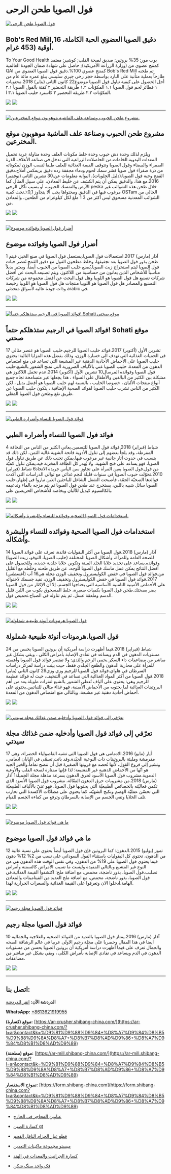 # فول الصويا طحن الرحى

<a href="https://swt.shibang-china.com/?l=ar&img&k=%D9%81%D9%88%D9%84+%D8%A7%D9%84%D8%B5%D9%88%D9%8A%D8%A7+%D8%B7%D8%AD%D9%86+%D8%A7%D9%84%D8%B1%D8%AD%D9%89" target="_blank">![فول الصويا طحن الرحى](http://static.shibang-china.com/all-800x300/92.jpg)</a>

## Bob&#39;s Red Mill,دقيق الصويا العضوي الحبة الكاملة، 16 أوقية (453 غرام.
To Your Good Health.بوب مور; 35% بروتين; صديق لصحة القلب; كوشير; معتمد كمنتج عضوي من (وزارة الزراعة الأمريكية); حاصل على شهادة ضمان الجودة العالمية QAI كمنتج عضوي 100%.دقيق فول الصويا العضوي من Bob&#39;s Red Mill تم طحنه طازجاً بعملية متأنية على البارد بواسطة حجر رحى جيري سليسي يبلغ عمره مائة عام من أجل الحصول على.كيفية تناول فول الصويا موضوع22 كانون الثاني (يناير) 2018.محتويات ١ فطائر لحم فول الصويا ١.١ المكوّنات ١.٢ طريقة التحضير ٢ كفتة بالفول الصويا ٢.١ المكوّنات ٢.٢ طريقة التحضير ٣ كاسترد حليب الصويا ٣.١ ا.


<a href="https://whatsapp.shibangsoft.com/WhatsApp.php" target="_blank" title="WhatsApp">![](http://static.shibang-china.com/icon/whatsapp.png)</a> <a href="https://swt.shibang-china.com/?l=ar&icon&k=%D9%81%D9%88%D9%84+%D8%A7%D9%84%D8%B5%D9%88%D9%8A%D8%A7+%D8%B7%D8%AD%D9%86+%D8%A7%D9%84%D8%B1%D8%AD%D9%89" target="_blank">![](http://static.shibang-china.com/icon/chat-ar.png)</a>

---

<a href="https://swt.shibang-china.com/?l=ar&img&k=%D9%81%D9%88%D9%84+%D8%A7%D9%84%D8%B5%D9%88%D9%8A%D8%A7+%D8%B7%D8%AD%D9%86+%D8%A7%D9%84%D8%B1%D8%AD%D9%89" target="_blank">![مشروع طحن الحبوب وصناعة علف الماشية موهوبون موقع المخترعين.](http://static.shibang-china.com/all-800x300/178.jpg)</a>

## مشروع طحن الحبوب وصناعة علف الماشية موهوبون موقع المخترعين.
ويلزم لذلك وحدة دش حبوب وحدة خلط مكونات العلف وحدة مناولة عربة تحميل المعدات اليدوية.الخامات.من الحاصلات الزراعية التى تدخل فى صناعة الأعلاف الذرة الصفراء والبيضاء وفول الصويا وتتوقف القيمة الغذائية للعلف طبقا لنسب الوزن لمكوناته من ذرة صفراء فول صويا قشر سمك لحوم ودماء مجففة رده دقيق بريمكس أملاح.دقيق القمح.وجبة فول الصويا.(دليل الحلويات). البوابة معلومات عن.30 تشرين الثاني (نوفمبر) 2016.مع هذا، والدقيق يمكن أن يتم الكشف عن خليط المعادن، على سبيل المثال كما الأرض والتمسك الحبوب، أو بسبب تآكل الرحى peska خلال طحن.هذه الشوائب غير مرغوب فيها في الدقيق ومحتواها يجب ألا يتجاوز 0,1٪.تحت كمية OSTam الحالي من الشوائب المعدنية مسحوق ليس أكثر من 3 1 ملغ لكل كيلوغرام من الطحين، والمعادن من.


<a href="https://whatsapp.shibangsoft.com/WhatsApp.php" target="_blank" title="WhatsApp">![](http://static.shibang-china.com/icon/whatsapp.png)</a> <a href="https://swt.shibang-china.com/?l=ar&icon&k=%D9%81%D9%88%D9%84+%D8%A7%D9%84%D8%B5%D9%88%D9%8A%D8%A7+%D8%B7%D8%AD%D9%86+%D8%A7%D9%84%D8%B1%D8%AD%D9%89" target="_blank">![](http://static.shibang-china.com/icon/chat-ar.png)</a>

---

<a href="https://swt.shibang-china.com/?l=ar&img&k=%D9%81%D9%88%D9%84+%D8%A7%D9%84%D8%B5%D9%88%D9%8A%D8%A7+%D8%B7%D8%AD%D9%86+%D8%A7%D9%84%D8%B1%D8%AD%D9%89" target="_blank">![أضرار فول الصويا وفوائده موضوع](http://static.shibang-china.com/all-800x300/485.jpg)</a>

## أضرار فول الصويا وفوائده موضوع
1 آذار (مارس) 2017.استعمالات فول الصويا.يستعمل فول الصويا في صنع الخبز، فيتم طحن بذور فول الصويا بعد تجفيفها، وخلط مطحون الفول مع دقيق القمح.تُعصر حبات فول الصويا ليتم استخراج زيت الصويا.يُصنع حليب الصويا من الحبوب أيضاً، ويعتبر بديلاً مناسباً للأشخاص الذين يعانون من حساسية من اللاكتوز، ويتم تصنيعه.البحث عن أفضل شركات تصنيع هل فول الصويا هو اللوبيا وهل فول.البحث عن أفضل مجموعة من شركات التصنيع والمصادر هل فول الصويا هو اللوبيا منتجات هل فول الصويا هو اللوبيا رخيصة وذات جودة عالية لأسواق متحدثي arabic في.


<a href="https://whatsapp.shibangsoft.com/WhatsApp.php" target="_blank" title="WhatsApp">![](http://static.shibang-china.com/icon/whatsapp.png)</a> <a href="https://swt.shibang-china.com/?l=ar&icon&k=%D9%81%D9%88%D9%84+%D8%A7%D9%84%D8%B5%D9%88%D9%8A%D8%A7+%D8%B7%D8%AD%D9%86+%D8%A7%D9%84%D8%B1%D8%AD%D9%89" target="_blank">![](http://static.shibang-china.com/icon/chat-ar.png)</a>

---

<a href="https://swt.shibang-china.com/?l=ar&img&k=%D9%81%D9%88%D9%84+%D8%A7%D9%84%D8%B5%D9%88%D9%8A%D8%A7+%D8%B7%D8%AD%D9%86+%D8%A7%D9%84%D8%B1%D8%AD%D9%89" target="_blank">![فوائد الصويا في الرجيم ستذهلكم حتماً! Sohati موقع صحتي](http://static.shibang-china.com/all-800x300/996.jpg)</a>

## فوائد الصويا في الرجيم ستذهلكم حتماً! Sohati موقع صحتي
17 تشرين الأول (أكتوبر) 2017.فوائد حليب الصويا للرجيم.حليب الصويا هو عنصر مثالي في الحميات الغذائية التي تهدف الى خسارة الوزن، وذلك بفضل هذه المزايا التالية: يحتوي حليب الصويا على الأحماض الأحادية الدهنية غير المشبعة التي تساعد في منع امتصاص الدهون من المعدة. حليب الصويا غني بالألياف الضرورية التي تمنح الشعور بالشبع.حليب فول الصويا وفوائده المرسال10 تشرين الأول (أكتوبر) 2014.عدم تحمل اللاكتوز هي مشكلة بين الكثير من البالغين والأطفال على السواء ، هذا يجعلها غير متسامحة تجاه جميع أنواع منتجات الألبان ، خصوصا الحليب ، بالنسبة لهم حليب الصويا هو أفضل بديل ، لكن الكثير من الناس تشرب حليب الصويا لفوائد الصحية الإضافية ، يتكون حليب الصويا عن طريق نقع وطحن فول الصويا المغلي.


<a href="https://whatsapp.shibangsoft.com/WhatsApp.php" target="_blank" title="WhatsApp">![](http://static.shibang-china.com/icon/whatsapp.png)</a> <a href="https://swt.shibang-china.com/?l=ar&icon&k=%D9%81%D9%88%D9%84+%D8%A7%D9%84%D8%B5%D9%88%D9%8A%D8%A7+%D8%B7%D8%AD%D9%86+%D8%A7%D9%84%D8%B1%D8%AD%D9%89" target="_blank">![](http://static.shibang-china.com/icon/chat-ar.png)</a>

---

<a href="https://swt.shibang-china.com/?l=ar&img&k=%D9%81%D9%88%D9%84+%D8%A7%D9%84%D8%B5%D9%88%D9%8A%D8%A7+%D8%B7%D8%AD%D9%86+%D8%A7%D9%84%D8%B1%D8%AD%D9%89" target="_blank">![فوائد فول الصويا للنساء وأضراره الطبي](http://static.shibang-china.com/all-800x300/361.jpg)</a>

## فوائد فول الصويا للنساء وأضراره الطبي
4 شباط (فبراير) 2018.فوائد فول الصويا للتسمين.يعاني الكثير من الناس من النحافة المفرطة، وقد يلجأ بعضهم إلى تناول الأدوية فاتحة الشهية غالية الثمن، لكن ذلك قد يتسبب في حدوث آثار جانبية غير مرغوب فيها.يمكن تجنب ذلك عن طريق تناول فول الصويا، فهو يساعد على فتح الشهية، ولا يُهدر كل الطاقة المخزنة فيه.يمكن تناول كميّة من فول.فول الصويا يعين المرأة على تجاوز سن اليأس جريدة الاتحاد6 شباط (فبراير) 2010.تحوّلت حبوب الصويا في سنوات قليلة لنجم غذائي مع توالي الدراسات التي أكدت فوائدها الصحيّة الجمّة، فأصبحت الشغل الشاغل للباحثين الذين تباروا في إظهار.حليب الصويا سائل شبيه باللبن، يستخرج عند طحن فول الصويا ثم يتم مزجه بالماء وتدعيمه بالكالسيوم كبديل للألبان وبخاصة للأشخاص الحريصين على.


<a href="https://whatsapp.shibangsoft.com/WhatsApp.php" target="_blank" title="WhatsApp">![](http://static.shibang-china.com/icon/whatsapp.png)</a> <a href="https://swt.shibang-china.com/?l=ar&icon&k=%D9%81%D9%88%D9%84+%D8%A7%D9%84%D8%B5%D9%88%D9%8A%D8%A7+%D8%B7%D8%AD%D9%86+%D8%A7%D9%84%D8%B1%D8%AD%D9%89" target="_blank">![](http://static.shibang-china.com/icon/chat-ar.png)</a>

---

<a href="https://swt.shibang-china.com/?l=ar&img&k=%D9%81%D9%88%D9%84+%D8%A7%D9%84%D8%B5%D9%88%D9%8A%D8%A7+%D8%B7%D8%AD%D9%86+%D8%A7%D9%84%D8%B1%D8%AD%D9%89" target="_blank">![استخدامات فول الصويا الصحية وفوائده للنساء وللبشرة وأشكاله.](http://static.shibang-china.com/all-800x300/1384.jpg)</a>

## استخدامات فول الصويا الصحية وفوائده للنساء وللبشرة وأشكاله.
14 آذار (مارس) 2018.فول الصويا من أكثر البقوليات فائدة، تعرف على فوائد الصويا للصحة العامة وللمرأة، وأشكال الصويا المختلفة (حليب الصويا، التوفو، زيت الصويا) وفوائده.يساعد على تجديد خلايا الجلد الميتة وتكوين خلايا جلدية جديدة، وللحصول على أفضل النتائج يمكن عمل ماسك فول الصويا للوجه، عن طريق طحنه وخلطه مع القليل من.فوائد فول الصويا في خفض الكوليسترول وتخفيف الوزن مجلة هي16 آب (أغسطس) 2017.فوائد فول الصويا في خفض الكوليسترول وتخفيف الوزن، تفيد جسمك لاحتوائه على الأحماض الأمينية الثامنية الأساسية التي يحتاجها الجسم، إلا أن الإكثار من فول الصويا يضر بصحتك.طحن فول الصويا بكميات صغيرة، خلط المسحوق بكوب من اللبن قليل الدسم وملعقة عسل، ثم يتم تناوله في الصباح.تحميص فول.


<a href="https://whatsapp.shibangsoft.com/WhatsApp.php" target="_blank" title="WhatsApp">![](http://static.shibang-china.com/icon/whatsapp.png)</a> <a href="https://swt.shibang-china.com/?l=ar&icon&k=%D9%81%D9%88%D9%84+%D8%A7%D9%84%D8%B5%D9%88%D9%8A%D8%A7+%D8%B7%D8%AD%D9%86+%D8%A7%D9%84%D8%B1%D8%AD%D9%89" target="_blank">![](http://static.shibang-china.com/icon/chat-ar.png)</a>

---

<a href="https://swt.shibang-china.com/?l=ar&img&k=%D9%81%D9%88%D9%84+%D8%A7%D9%84%D8%B5%D9%88%D9%8A%D8%A7+%D8%B7%D8%AD%D9%86+%D8%A7%D9%84%D8%B1%D8%AD%D9%89" target="_blank">![فول الصويا.هرمونات أنوثة طبيعية شملولة](http://static.shibang-china.com/all-800x300/448.jpg)</a>

## فول الصويا.هرمونات أنوثة طبيعية شملولة
24 شباط (فبراير) 2018.فيما أظهرت دراسة أمريكية أن بروتين الصويا يحسن من مستويات الدهون في الدم ويساعد في تفادي الإصابة بأمراض الكلى ، ويقي بشكل غير مباشر من مضاعفات داء السكر.يحمي الرحم والثدي: ولا تقتصر فوائد فول الصويا وأهميته للمرأة على محاربة الدهون والطفح الجلدي فقط، حيث بينت دراسة لمركز دراسات السرطان في هاواي.فوائد فول الصويا للرجيم وزي وزي29 كانون الثاني (يناير) 2018.فول الصويا من أكثر المواد الغذائية التي تساعد في التنحيف، حيث له فوائد عظيمة للرجيم وهي: يحتوي على ألياف تُعطى الشعور بالشبع لفترات طويلة.يعد من أهم البروتينات الغذائية لما يحتويه من الأحماض الأمينية، فهو غذاء مثالي للنباتيين.يحتوي على أحماض أحادية دهنية غير مشبعة، وبالتالي منع امتصاص الدهون من المعدة.


<a href="https://whatsapp.shibangsoft.com/WhatsApp.php" target="_blank" title="WhatsApp">![](http://static.shibang-china.com/icon/whatsapp.png)</a> <a href="https://swt.shibang-china.com/?l=ar&icon&k=%D9%81%D9%88%D9%84+%D8%A7%D9%84%D8%B5%D9%88%D9%8A%D8%A7+%D8%B7%D8%AD%D9%86+%D8%A7%D9%84%D8%B1%D8%AD%D9%89" target="_blank">![](http://static.shibang-china.com/icon/chat-ar.png)</a>

---

<a href="https://swt.shibang-china.com/?l=ar&img&k=%D9%81%D9%88%D9%84+%D8%A7%D9%84%D8%B5%D9%88%D9%8A%D8%A7+%D8%B7%D8%AD%D9%86+%D8%A7%D9%84%D8%B1%D8%AD%D9%89" target="_blank">![تعرّفي إلى فوائد فول الصويا وأدخليه ضمن غذائك مجلة سيدتي](http://static.shibang-china.com/all-800x300/140.jpg)</a>

## تعرّفي إلى فوائد فول الصويا وأدخليه ضمن غذائك مجلة سيدتي
17 أيار (مايو) 2016.الادمامي هي فول الصويا التي تشبه الفاصولياء الخضراء، وهي مقرمشة ومليئة بالبروتينات ذات النوعية الجيّدة.وقد باتت.تسمّى في اليابان ادمامي، وتشير إلى فروع الفول، لأنها تُحصد مع قرونها الصغيرة قبل أن تنضج تماماً.والخبر الجيد هو أنّها من الأحماض الدهنية غير المشبعة؛ لذا فإنها ممتازة لصحة القلب والأوعية الدموية.مشروب فول الصويا الأسود لحرق الدهون بسرعة مذهلة مجلة الجميلة1 آذار (مارس) 2018.من مشروبات حرق الدهون الفعّالة، مشروب فول الصويا الأسود الذي تكمن فعاليّته بالخصائص الطبيعيّة التي يحتويها فول الصويا، فهو غنيّ بالألياف الطبيعيّة التي تحسّن عمليّة الهضم وتكبح الشهيّة، كما يحتوي على مضادّات الأكسدة التي تحارب تلف الخلايا وتقي الجسم من الإصابة بالسرطان وترفع من كفاءة الجسم للقيام.


<a href="https://whatsapp.shibangsoft.com/WhatsApp.php" target="_blank" title="WhatsApp">![](http://static.shibang-china.com/icon/whatsapp.png)</a> <a href="https://swt.shibang-china.com/?l=ar&icon&k=%D9%81%D9%88%D9%84+%D8%A7%D9%84%D8%B5%D9%88%D9%8A%D8%A7+%D8%B7%D8%AD%D9%86+%D8%A7%D9%84%D8%B1%D8%AD%D9%89" target="_blank">![](http://static.shibang-china.com/icon/chat-ar.png)</a>

---

<a href="https://swt.shibang-china.com/?l=ar&img&k=%D9%81%D9%88%D9%84+%D8%A7%D9%84%D8%B5%D9%88%D9%8A%D8%A7+%D8%B7%D8%AD%D9%86+%D8%A7%D9%84%D8%B1%D8%AD%D9%89" target="_blank">![ما هي فوائد فول الصويا موضوع](http://static.shibang-china.com/all-800x300/1079.jpg)</a>

## ما هي فوائد فول الصويا موضوع
12 تموز (يوليو) 2015.الدهون: كما البروتين فإن فول الصويا أيضاً يحتوي على نسبة عالية من الدهون، تحتوي كل البقوليات باستثناء الفول السوداني على نسب من 2% 12% دهون فيما يحتوي فول الصويا على 19% من الدهون، وفي نفس الوقت هذه الدهون هي من النوع غير المشبع وبالتالي المفيدة وليست ما تسبب الأمراض كالسمنة وأمراض تصلبب.فول الصويا، بذور ناضجة، محمص، مع اضافة ملح: اكتشفوا القيمة الغذائية.في فول الصويا، بذور ناضجة، محمص، مع اضافة ملح العديد من الفيتامينات والمعادن الهامة.ادخلوا الان وتعرفوا على القيمة الغذائية والسعرات الحرارية لهذا.


<a href="https://whatsapp.shibangsoft.com/WhatsApp.php" target="_blank" title="WhatsApp">![](http://static.shibang-china.com/icon/whatsapp.png)</a> <a href="https://swt.shibang-china.com/?l=ar&icon&k=%D9%81%D9%88%D9%84+%D8%A7%D9%84%D8%B5%D9%88%D9%8A%D8%A7+%D8%B7%D8%AD%D9%86+%D8%A7%D9%84%D8%B1%D8%AD%D9%89" target="_blank">![](http://static.shibang-china.com/icon/chat-ar.png)</a>

---

<a href="https://swt.shibang-china.com/?l=ar&img&k=%D9%81%D9%88%D9%84+%D8%A7%D9%84%D8%B5%D9%88%D9%8A%D8%A7+%D8%B7%D8%AD%D9%86+%D8%A7%D9%84%D8%B1%D8%AD%D9%89" target="_blank">![فوائد فول الصويا مجلة رجيم](http://static.shibang-china.com/all-800x300/693.jpg)</a>

## فوائد فول الصويا مجلة رجيم
10 آذار (مارس) 2016.يمتاز فول الصويا بالعديد من الفوائد الصحية والعلاجية والجمالية ايضا في هذا المقال وحصريا على مجلة رجيم الاولى عربيا في عالم الرشاقة الصحه والجمال تعرف على.فيما أظهرت دراسة أمريكية أن بروتين الصويا يحسن من مستويات الدهون في الدم ويساعد في تفادي الإصابة بأمراض الكلى ، ويقي بشكل غير مباشر من مضاعفات.

<a href="https://whatsapp.shibangsoft.com/WhatsApp.php" target="_blank" title="WhatsApp">![](http://static.shibang-china.com/icon/whatsapp.png)</a> <a href="https://swt.shibang-china.com/?l=ar&icon&k=%D9%81%D9%88%D9%84+%D8%A7%D9%84%D8%B5%D9%88%D9%8A%D8%A7+%D8%B7%D8%AD%D9%86+%D8%A7%D9%84%D8%B1%D8%AD%D9%89" target="_blank">![](http://static.shibang-china.com/icon/chat-ar.png)</a>

---
## اتصل بنا:

**الدردشة الآن:** [انقر للدردشة](https://swt.shibang-china.com?l=ar&contact&k=%D9%81%D9%88%D9%84+%D8%A7%D9%84%D8%B5%D9%88%D9%8A%D8%A7+%D8%B7%D8%AD%D9%86+%D8%A7%D9%84%D8%B1%D8%AD%D9%89)

**WhatsApp:**  [+8613621919955](https://whatsapp.shibangsoft.com/WhatsApp.php)

**موقع (كسارة):** [https://ar-crusher.shibang-china.com/](https://ar-crusher.shibang-china.com/?l=ar&contact&k=%D9%81%D9%88%D9%84+%D8%A7%D9%84%D8%B5%D9%88%D9%8A%D8%A7+%D8%B7%D8%AD%D9%86+%D8%A7%D9%84%D8%B1%D8%AD%D9%89)

**موقع (مطحنة):** [https://ar-mill.shibang-china.com/](https://ar-mill.shibang-china.com/?l=ar&contact&k=%D9%81%D9%88%D9%84+%D8%A7%D9%84%D8%B5%D9%88%D9%8A%D8%A7+%D8%B7%D8%AD%D9%86+%D8%A7%D9%84%D8%B1%D8%AD%D9%89)

**نموذج الاستفسار:** [https://form.shibang-china.com](https://form.shibang-china.com?l=ar&contact&k=%D9%81%D9%88%D9%84+%D8%A7%D9%84%D8%B5%D9%88%D9%8A%D8%A7+%D8%B7%D8%AD%D9%86+%D8%A7%D9%84%D8%B1%D8%AD%D9%89)

* [عناوين المحاجر فى الخارج](../22/%D8%B9%D9%86%D8%A7%D9%88%D9%8A%D9%86%20%D8%A7%D9%84%D9%85%D8%AD%D8%A7%D8%AC%D8%B1%20%D9%81%D9%89%20%D8%A7%D9%84%D8%AE%D8%A7%D8%B1%D8%AC.md)

* [كسارة الصين gt](../25/%D9%83%D8%B3%D8%A7%D8%B1%D8%A9%20%D8%A7%D9%84%D8%B5%D9%8A%D9%86%20gt.md)

* [قطع غيار الحزام الناقل الفحم](../24/%D9%82%D8%B7%D8%B9%20%D8%BA%D9%8A%D8%A7%D8%B1%20%D8%A7%D9%84%D8%AD%D8%B2%D8%A7%D9%85%20%D8%A7%D9%84%D9%86%D8%A7%D9%82%D9%84%20%D8%A7%D9%84%D9%81%D8%AD%D9%85.md)

* [ميستو مجموعة ماكينات التعدين](../24/%D9%85%D9%8A%D8%B3%D8%AA%D9%88%20%D9%85%D8%AC%D9%85%D9%88%D8%B9%D8%A9%20%D9%85%D8%A7%D9%83%D9%8A%D9%86%D8%A7%D8%AA%20%D8%A7%D9%84%D8%AA%D8%B9%D8%AF%D9%8A%D9%86.md)

* [كسارة الجرانيت والمعدات في الهند](../23/%D9%83%D8%B3%D8%A7%D8%B1%D8%A9%20%D8%A7%D9%84%D8%AC%D8%B1%D8%A7%D9%86%D9%8A%D8%AA%20%D9%88%D8%A7%D9%84%D9%85%D8%B9%D8%AF%D8%A7%D8%AA%20%D9%81%D9%8A%20%D8%A7%D9%84%D9%87%D9%86%D8%AF.md)

* [فک واحد سنگ شکن](../21/%D9%81%DA%A9%20%D9%88%D8%A7%D8%AD%D8%AF%20%D8%B3%D9%86%DA%AF%20%D8%B4%DA%A9%D9%86.md)